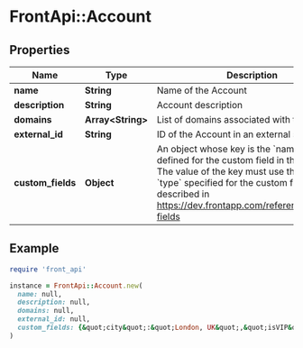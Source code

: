 # FrontApi::Account

## Properties

| Name | Type | Description | Notes |
| ---- | ---- | ----------- | ----- |
| **name** | **String** | Name of the Account | [optional] |
| **description** | **String** | Account description | [optional] |
| **domains** | **Array&lt;String&gt;** | List of domains associated with the Account | [optional] |
| **external_id** | **String** | ID of the Account in an external system | [optional] |
| **custom_fields** | **Object** | An object whose key is the &#x60;name&#x60; property defined for the custom field in the Front UI. The value of the key must use the same &#x60;type&#x60; specified for the custom field, as described in https://dev.frontapp.com/reference/custom-fields | [optional] |

## Example

```ruby
require 'front_api'

instance = FrontApi::Account.new(
  name: null,
  description: null,
  domains: null,
  external_id: null,
  custom_fields: {&quot;city&quot;:&quot;London, UK&quot;,&quot;isVIP&quot;:true,&quot;renewal_date&quot;:1525417200,&quot;sla_time&quot;:90,&quot;owner&quot;:&quot;leela@planet-express.com&quot;,&quot;replyTo&quot;:&quot;inb_55c8c149&quot;,&quot;Job Title&quot;:&quot;firefighter&quot;}
)
```

